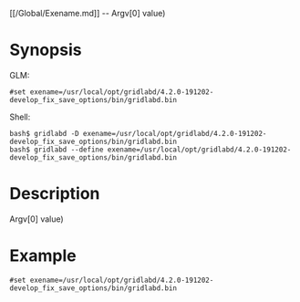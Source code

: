 [[/Global/Exename.md]] -- Argv[0] value)

# Synopsis
GLM:
~~~
#set exename=/usr/local/opt/gridlabd/4.2.0-191202-develop_fix_save_options/bin/gridlabd.bin
~~~
Shell:
~~~
bash$ gridlabd -D exename=/usr/local/opt/gridlabd/4.2.0-191202-develop_fix_save_options/bin/gridlabd.bin
bash$ gridlabd --define exename=/usr/local/opt/gridlabd/4.2.0-191202-develop_fix_save_options/bin/gridlabd.bin
~~~

# Description

Argv[0] value)

# Example

~~~
#set exename=/usr/local/opt/gridlabd/4.2.0-191202-develop_fix_save_options/bin/gridlabd.bin
~~~
